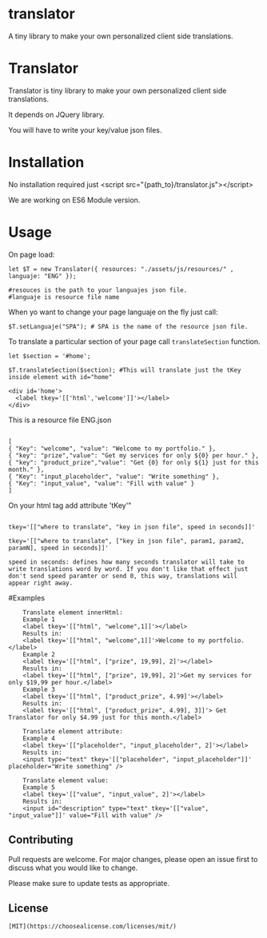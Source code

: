 # translator
A tiny library to make your own personalized client side translations.
# Translator

Translator is tiny library to make your own personalized client side translations.

It depends on JQuery library.

You will have to write your key/value json files.

# Installation

No installation required just &lt;script src="{path_to}/translator.js"&gt;&lt;/script&gt;

We are working on ES6 Module version.

# Usage

On page load:

```
let $T = new Translator({ resources: "./assets/js/resources/" , languaje: "ENG" });

#resouces is the path to your languajes json file. 
#languaje is resource file name
```

When yo want to change your page languaje on the fly just call:

```
$T.setLanguaje("SPA"); # SPA is the name of the resource json file.
```

To translate a particular section of your page call `translateSection` function.

```
let $section = '#home';

$T.translateSection($section); #This will translate just the tKey inside element with id="home"

<div id='home'>
  <label tkey='[['html','welcome']]'></label>
</div>
```

This is a resource file ENG.json

```

[
{ "Key": "welcome", "value": "Welcome to my portfolio." },
{ "key": "prize","value": "Get my services for only ${0} per hour." },
{ "key": "product_prize","value": "Get {0} for only ${1} just for this month." },
{ "Key": "input_placeholder", "value": "Write something" },
{ "Key": "input_value", "value": "Fill with value" }
]

```
On your html tag add attribute 'tKey'"
```

tkey='[["where to translate", "key in json file", speed in seconds]]'

tkey='[["where to translate", ["key in json file", param1, param2, paramN], speed in seconds]]'

speed in seconds: defines how many seconds translator will take to write translations word by word. If you don't like that effect just don't send speed paramter or send 0, this way, translations will appear right away.

```
#Examples
```
    Translate element innerHtml:
    Example 1
    <label tkey='[["html", "welcome",1]]'></label>
    Results in:
    <label tkey='[["html", "welcome",1]]'>Welcome to my portfolio.</label>
    Example 2
    <label tkey='[["html", ["prize", 19,99], 2]'></label>
    Results in:
    <label tkey='[["html", ["prize", 19,99], 2]'>Get my services for only $19,99 per hour.</label>
    Example 3
    <label tkey='[["html", ["product_prize", 4.99]'></label>
    Results in:
    <label tkey='[["html", ["product_prize", 4.99], 3]]'> Get Translator for only $4.99 just for this month.</label>
    
    Translate element attribute:
    Example 4
    <label tkey='[["placeholder", "input_placeholder", 2]'></label>
    Results in:
    <input type="text" tkey='[["placeholder", "input_placeholder"]]' placeholder="Write something" />
    
    Translate element value: 
    Example 5
    <label tkey='[["value", "input_value", 2]'></label>
    Results in:
    <input id="description" type="text" tkey='[["value", "input_value"]]' value="Fill with value" />
```
## Contributing
Pull requests are welcome. For major changes, please open an issue first to discuss what you would like to change.

Please make sure to update tests as appropriate.

## License
```
[MIT](https://choosealicense.com/licenses/mit/)
```
